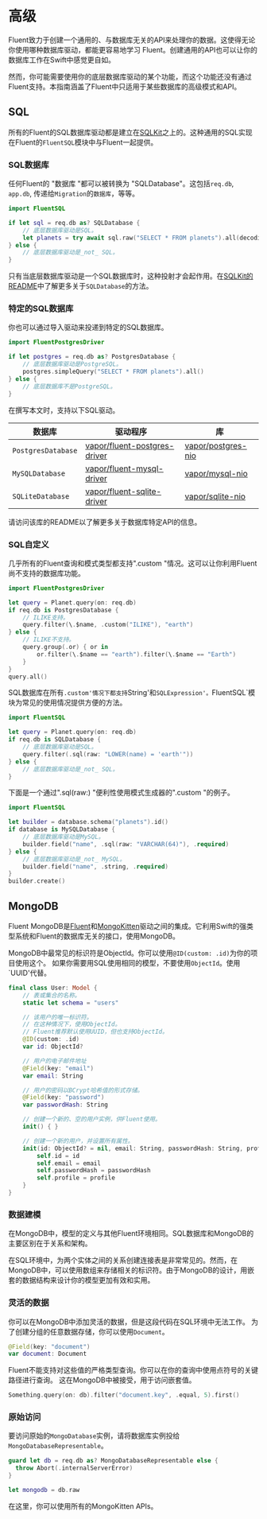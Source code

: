 # 高级

Fluent致力于创建一个通用的、与数据库无关的API来处理你的数据。这使得无论你使用哪种数据库驱动，都能更容易地学习 Fluent。创建通用的API也可以让你的数据库工作在Swift中感觉更自如。

然而，你可能需要使用你的底层数据库驱动的某个功能，而这个功能还没有通过Fluent支持。本指南涵盖了Fluent中只适用于某些数据库的高级模式和API。

## SQL

所有的Fluent的SQL数据库驱动都是建立在[SQLKit](https://github.com/vapor/sql-kit)之上的。这种通用的SQL实现在Fluent的`FluentSQL`模块中与Fluent一起提供。

### SQL数据库

任何Fluent的 "数据库 "都可以被转换为 "SQLDatabase"。这包括`req.db`, `app.db`, 传递给`Migration`的`数据库`，等等。

```swift
import FluentSQL

if let sql = req.db as? SQLDatabase {
    // 底层数据库驱动是SQL。
    let planets = try await sql.raw("SELECT * FROM planets").all(decoding: Planet.self)
} else {
    // 底层数据库驱动是_not_ SQL。
}
```

只有当底层数据库驱动是一个SQL数据库时，这种投射才会起作用。在[SQLKit的README](https://github.com/vapor/sql-kit)中了解更多关于`SQLDatabase`的方法。

### 特定的SQL数据库

你也可以通过导入驱动来投递到特定的SQL数据库。

```swift
import FluentPostgresDriver

if let postgres = req.db as? PostgresDatabase {
    // 底层数据库驱动是PostgreSQL。
    postgres.simpleQuery("SELECT * FROM planets").all()
} else {
    // 底层数据库不是PostgreSQL。
}
```

在撰写本文时，支持以下SQL驱动。

|数据库|驱动程序|库|
|-|-|-|
|`PostgresDatabase`|[vapor/fluent-postgres-driver](https://github.com/vapor/fluent-postgres-driver)|[vapor/postgres-nio](https://github.com/vapor/postgres-nio)|
|`MySQLDatabase`|[vapor/fluent-mysql-driver](https://github.com/vapor/fluent-mysql-driver)|[vapor/mysql-nio](https://github.com/vapor/mysql-nio)|
|`SQLiteDatabase`|[vapor/fluent-sqlite-driver](https://github.com/vapor/fluent-sqlite-driver)|[vapor/sqlite-nio](https://github.com/vapor/sqlite-nio)|

请访问该库的README以了解更多关于数据库特定API的信息。

### SQL自定义

几乎所有的Fluent查询和模式类型都支持".custom "情况。这可以让你利用Fluent尚不支持的数据库功能。

```swift
import FluentPostgresDriver

let query = Planet.query(on: req.db)
if req.db is PostgresDatabase {
    // ILIKE支持。
    query.filter(\.$name, .custom("ILIKE"), "earth")
} else {
    // ILIKE不支持。
    query.group(.or) { or in
        or.filter(\.$name == "earth").filter(\.$name == "Earth")
    }
}
query.all()
```

SQL数据库在所有`.custom'情况下都支持`String'和`SQLExpression'。`FluentSQL`模块为常见的使用情况提供方便的方法。

```swift
import FluentSQL

let query = Planet.query(on: req.db)
if req.db is SQLDatabase {
    // 底层数据库驱动是SQL。
    query.filter(.sql(raw: "LOWER(name) = 'earth'"))
} else {
    // 底层数据库驱动是_not_ SQL。
}
```

下面是一个通过".sql(raw:) "便利性使用模式生成器的".custom "的例子。

```swift
import FluentSQL

let builder = database.schema("planets").id()
if database is MySQLDatabase {
    // 底层数据库驱动是MySQL。
    builder.field("name", .sql(raw: "VARCHAR(64)"), .required)
} else {
    // 底层数据库驱动是_not_ MySQL。
    builder.field("name", .string, .required)
}
builder.create()
```

## MongoDB

Fluent MongoDB是[Fluent](../fluent/overview.md)和[MongoKitten](https://github.com/OpenKitten/MongoKitten/)驱动之间的集成。它利用Swift的强类型系统和Fluent的数据库无关的接口，使用MongoDB。

MongoDB中最常见的标识符是ObjectId。你可以使用`@ID(custom: .id)`为你的项目使用这个。
如果你需要用SQL使用相同的模型，不要使用`ObjectId`。使用`UUID'代替。

```swift
final class User: Model {
    // 表或集合的名称。
    static let schema = "users"

    // 该用户的唯一标识符。
    // 在这种情况下，使用ObjectId。
    // Fluent推荐默认使用UUID，但也支持ObjectId。
    @ID(custom: .id)
    var id: ObjectId?

    // 用户的电子邮件地址
    @Field(key: "email")
    var email: String

    // 用户的密码以BCrypt哈希值的形式存储。
    @Field(key: "password")
    var passwordHash: String

    // 创建一个新的、空的用户实例，供Fluent使用。
    init() { }

    // 创建一个新的用户，并设置所有属性。
    init(id: ObjectId? = nil, email: String, passwordHash: String, profile: Profile) {
        self.id = id
        self.email = email
        self.passwordHash = passwordHash
        self.profile = profile
    }
}
```

### 数据建模

在MongoDB中，模型的定义与其他Fluent环境相同。SQL数据库和MongoDB的主要区别在于关系和架构。

在SQL环境中，为两个实体之间的关系创建连接表是非常常见的。然而，在MongoDB中，可以使用数组来存储相关的标识符。由于MongoDB的设计，用嵌套的数据结构来设计你的模型更加有效和实用。

### 灵活的数据

你可以在MongoDB中添加灵活的数据，但是这段代码在SQL环境中无法工作。
为了创建分组的任意数据存储，你可以使用`Document`。

```swift
@Field(key: "document")
var document: Document
```

Fluent不能支持对这些值的严格类型查询。你可以在你的查询中使用点符号的关键路径进行查询。
这在MongoDB中被接受，用于访问嵌套值。

```swift
Something.query(on: db).filter("document.key", .equal, 5).first()
```

### 原始访问

要访问原始的`MongoDatabase`实例，请将数据库实例投给`MongoDatabaseRepresentable`。

```swift
guard let db = req.db as? MongoDatabaseRepresentable else {
  throw Abort(.internalServerError)
}

let mongodb = db.raw
```

在这里，你可以使用所有的MongoKitten APIs。
